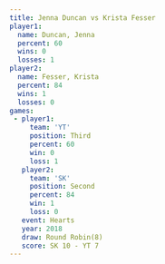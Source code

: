 ```yaml
---
title: Jenna Duncan vs Krista Fesser
player1:              
  name: Duncan, Jenna 
  percent: 60         
  wins: 0             
  losses: 1           
player2:              
  name: Fesser, Krista
  percent: 84         
  wins: 1             
  losses: 0           
games:
 - player1:         
     team: 'YT'     
     position: Third
     percent: 60    
     win: 0         
     loss: 1        
   player2:          
     team: 'SK'      
     position: Second
     percent: 84     
     win: 1          
     loss: 0         
   event: Hearts       
   year: 2018          
   draw: Round Robin(8)
   score: SK 10 - YT 7 
---
```

